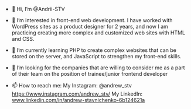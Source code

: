 - 👋 Hi, I’m @Andrii-STV

- 👀 I’m interested in front-end web development. I have worked with WordPress sites as a product designer for 2 years,
and now I am practicing creating more complex and customized web sites with HTML and CSS.
 
- 🌱 I’m currently learning PHP to create complex websites that can be stored on the server, and JavaScript to strengthen my front-end skills.

- 💞️ I’m looking for the companies that are willing to consider me as a part of their team on the position of trainee/junior frontend developer

- 📫 How to reach me: 
My Instagram: @andrew_stv https://www.instagram.com/andrew_stv/
My LinkedIn: www.linkedin.com/in/andrew-stavnichenko-6b124621a

<!---
Andrii-STV/Andrii-STV is a ✨ special ✨ repository because its `README.md` (this file) appears on your GitHub profile.
You can click the Preview link to take a look at your changes.
--->
